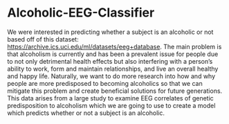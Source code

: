 # Alcoholic-EEG-Classifier

We were interested in predicting whether a subject is an alcoholic or not based off of this dataset: https://archive.ics.uci.edu/ml/datasets/eeg+database. The main problem is that alcoholism is currently and has been a prevalent issue for people due to not only detrimental health effects but also interfering with a person’s ability to work, form and maintain relationships, and live an overall healthy and happy life. Naturally, we want to do more research into how and why people are more predisposed to becoming alcoholics so that we can mitigate this problem and create beneficial solutions for future generations. This data arises from a large study to examine EEG correlates of genetic predisposition to alcoholism which we are going to use to create a model which predicts whether or not a subject is an alcoholic. 
